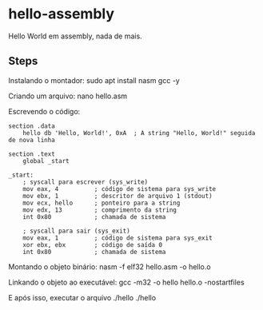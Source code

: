 # hello-assembly
Hello World em assembly, nada de mais.

## Steps
Instalando o montador:
sudo apt install nasm gcc -y

Criando um arquivo:
nano hello.asm

Escrevendo o código:
``` assembly
section .data
    hello db 'Hello, World!', 0xA  ; A string "Hello, World!" seguida de nova linha

section .text
    global _start

_start:
    ; syscall para escrever (sys_write)
    mov eax, 4          ; código de sistema para sys_write
    mov ebx, 1          ; descritor de arquivo 1 (stdout)
    mov ecx, hello      ; ponteiro para a string
    mov edx, 13         ; comprimento da string
    int 0x80            ; chamada de sistema

    ; syscall para sair (sys_exit)
    mov eax, 1          ; código de sistema para sys_exit
    xor ebx, ebx        ; código de saída 0
    int 0x80            ; chamada de sistema
```

Montando o objeto binário:
nasm -f elf32 hello.asm -o hello.o

Linkando o objeto ao executável:
gcc -m32 -o hello hello.o -nostartfiles

E após isso, executar o arquivo ./hello
./hello
